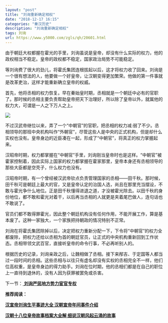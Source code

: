 ```yaml
---
layout: "post"
title: "刘询重新确定相权"
date: "2018-12-17 16:15"
categories: "秦汉历史"
description: "刘询重新确定相权"
tags: 刘询
url: https://www.y5000.com/zgls/qh/20601.html
---
```






由于朝廷大权都握在霍光的手里，刘询虽说是皇帝，却没有什么实际的权力，他的政权相当不稳定。皇帝的政权都不稳定，国家政治局势不可能稳定。

等刘询费了很大的劲儿，将霍氏集团连根拔起以后，这才将权力收了回来。刘询是一个很有想法的人，他要做一个好皇帝，让汉朝变得更加繁荣。他做的第一件事就是改革吏治，这样才能重新确立皇帝的权威。

首先，他将丞相的权力恢复。早在秦始皇时期，丞相就是一个朝廷中必有的官职了。那时候的丞相主要负责帮助皇帝把天下治理好，所以除了皇帝以外，就属他的权力大，可谓是一人之下万人之上。

![](https://img.y5000.com/uploads/allimg/170502/8-1F502132H44a.jpg)

不过汉武帝继位以来，弄了一个“中朝官”的官职，把丞相的权力减:弱了不少。丞相领导的那班中央机构叫作“外朝官”，尽管这些人是中央的正式机构，但是却什么实权也没有。皇帝身边的近臣凑在一起，形成了“中朝官”，将真正的权力掌握起来。

汉昭帝时期，权力都掌握在“中朝官”手里，刘询刚当皇帝时也是这样。“中朝官”被霍家控制着，因此实际上国家的权力都掌握在霍家那里，皇帝本身还有丞相领导的那些大臣都是空壳子，什么权力也没有。

汉昭帝时期，有一个曾经被汉武帝钦点负责管理国家的丞相——田千秋。那时候，田千秋可是朝廷上最大的官，又是皇帝认定的治国人选，尚且在那里充当摆设，不敢与霍光争什么地位。正是田千秋懂得进退之道，才没被霍光除去。以田千秋的身份地位，都不敢和霍光对着干，以后再当丞相的人就更是夹着尾巴做人，连句话也不敢说了。

官员们都不敢得罪霍光，因此整个朝廷机构没有任何作用，不能开展工作，算是基本废了。这种一家独大，一个家族把持朝政的情况特别不正常。

刘询在将霍氏集团除掉以后，决定把权力重新分配一下，下令将“中朝官”的权力全都废除，把权力还给以丞相为首的朝廷官员，让正式的中央机构重新回到工作状态。丞相带领文武百官，直接听皇帝的命令行事，不必再听别人的。

根据历史的记录，刘询亲政之后，让魏相做了丞相。接下来邴吉、于定国等人都当过一段时间的丞相。这些丞相与以往只有虚名却没有实权的丞相完全不一样，他们位高权重，是皇帝身边的得力助手。刘询在位时期，他的丞相们都是在自己的职位上一直待到退休的，没有人因为获罪被罢免或杀害。

下一节：[ **刘询严惩地方势力宦官专权**](https://www.y5000.com/zgls/qh/20603.html)

**推荐阅读：**

[**汉宣帝刘询生平事迹大全 汉朝宣帝年间事件介绍**](https://www.y5000.com/zgls/qh/20605.html)

[**汉朝十八位皇帝故事档案大全解 细说汉朝风起云涌的故事**](https://www.y5000.com/zgls/qh/21041.html)
